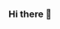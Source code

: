 ### Hi there 👋

<!--
**kpk9999/kpk9999** is a ✨ _special_ ✨ repository because its `README.md` (this file) appears on your GitHub profile.

Here are some ideas to get you started:

- 🔭 I’m currently working on ...as Student
- 🌱 I’m currently learning ...Webapps
- 👯 I’m looking to collaborate on ...Google
- 🤔 I’m looking for help with ...Javascript
- 💬 Ask me about ...Mydream
- 📫 How to reach me: ...Parkway
- 😄 Pronouns: ...NA
- ⚡ Fun fact: ...First Love Yourselfs
-->
